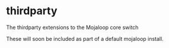 # thirdparty

The thirdparty extensions to the Mojaloop core switch

These will soon be included as part of a default mojaloop install.